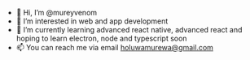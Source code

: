 - 👋 Hi, I’m @mureyvenom
- 👀 I’m interested in web and app development 
- 🌱 I’m currently learning advanced react native, advanced react and hoping to learn electron, node and typescript soon 
- 📫 You can reach me via email holuwamurewa@gmail.com

<!---
mureyvenom/mureyvenom is a ✨ special ✨ repository because its `README.md` (this file) appears on your GitHub profile.
You can click the Preview link to take a look at your changes.
--->
